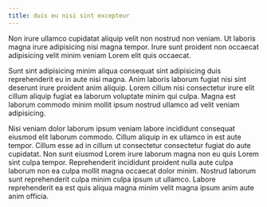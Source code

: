 ```yaml
---
title: duis eu nisi sint excepteur
---
```


Non irure ullamco cupidatat aliquip velit non nostrud non veniam. Ut laboris magna irure adipisicing nisi magna tempor. Irure sunt proident non occaecat adipisicing velit minim veniam Lorem elit quis occaecat.

Sunt sint adipisicing minim aliqua consequat sint adipisicing duis reprehenderit eu in aute nisi magna. Anim laboris laborum fugiat nisi sint deserunt irure proident anim aliquip. Lorem cillum nisi consectetur irure elit cillum aliquip fugiat ea laborum voluptate minim qui culpa. Magna est laborum commodo minim mollit ipsum nostrud ullamco ad velit veniam adipisicing.

Nisi veniam dolor laborum ipsum veniam labore incididunt consequat eiusmod elit laborum commodo. Cillum aliquip in ex ullamco in est aute tempor. Cillum esse ad in cillum ut consectetur consectetur fugiat do aute cupidatat. Non sunt eiusmod Lorem irure laborum magna non eu quis Lorem sint culpa tempor. Reprehenderit incididunt proident nulla aute culpa laborum non ea culpa mollit magna occaecat dolor minim. Nostrud laborum sunt reprehenderit culpa minim culpa ipsum ut ullamco. Labore reprehenderit ea est quis aliqua magna minim velit magna ipsum anim aute anim officia.
